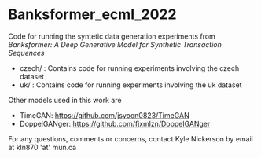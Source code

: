 # Banksformer_ecml_2022

Code for running the syntetic data generation experiments from *Banksformer: A Deep Generative Model for Synthetic Transaction Sequences* 

- czech/ : Contains code for running experiments involving the czech dataset
- uk/ : Contains code for running experiments involving the uk dataset


Other models used in this work are  
- TimeGAN: https://github.com/jsyoon0823/TimeGAN
- DoppelGANger: https://github.com/fjxmlzn/DoppelGANger  

For any questions, comments or concerns, contact Kyle Nickerson by email at kln870 'at' mun.ca
